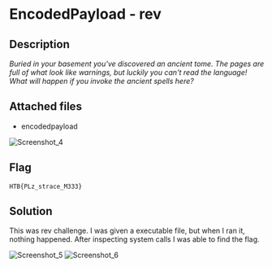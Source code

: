 # EncodedPayload - rev

## Description
*Buried in your basement you've discovered an ancient tome. The pages are full of what look like warnings, but luckily you can't read the language! What will happen if you invoke the ancient spells here?*

## Attached files
- encodedpayload

![Screenshot_4](https://user-images.githubusercontent.com/111431985/197843923-fcf6b7d1-e8eb-42cf-bb57-c05d311dada6.png)

## Flag
```HTB{PLz_strace_M333}```

## Solution
This was rev challenge. I was given a executable file, but when I ran it, nothing happened. After inspecting system calls I was able to find the flag.

![Screenshot_5](https://user-images.githubusercontent.com/111431985/197843953-cebf9b6f-3554-4afb-a82b-88566b620643.png)
![Screenshot_6](https://user-images.githubusercontent.com/111431985/197843959-18304f7b-d8df-4bd3-8081-985ea8113398.png)
